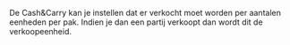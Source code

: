 De Cash&Carry kan je instellen dat er verkocht moet worden per aantalen eenheden per pak. Indien je dan een partij verkoopt dan wordt dit de verkoopeenheid. 